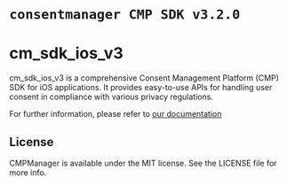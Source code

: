# ``consentmanager CMP SDK v3.2.0``

# cm_sdk_ios_v3

cm_sdk_ios_v3 is a comprehensive Consent Management Platform (CMP) SDK for iOS applications. It provides easy-to-use APIs for handling user consent in compliance with various privacy regulations.

For further information, please refer to [our documentation](https://help.consentmanager.net/books/cmp/page/integrating-the-sdk-v3-into-your-mobile-app)
## License

CMPManager is available under the MIT license. See the LICENSE file for more info.

